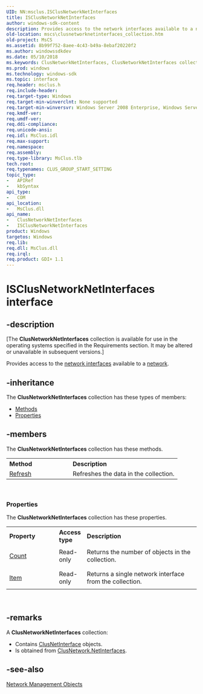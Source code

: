 ```yaml
---
UID: NN:msclus.ISClusNetworkNetInterfaces
title: ISClusNetworkNetInterfaces
author: windows-sdk-content
description: Provides access to the network interfaces available to a network.
old-location: mscs\clusnetworknetinterfaces_collection.htm
old-project: MsCS
ms.assetid: 8b99f752-8aee-4c43-b49a-8ebaf20220f2
ms.author: windowssdkdev
ms.date: 05/10/2018
ms.keywords: ClusNetworkNetInterfaces, ClusNetworkNetInterfaces collection [Failover Cluster], ClusNetworkNetInterfaces collection [Failover Cluster],described, ISClusNetworkNetInterfaces, _wolf_clusnetworknetinterfaces_collection, msclus/ClusNetworkNetInterfaces, mscs.clusnetworknetinterfaces_collection
ms.prod: windows
ms.technology: windows-sdk
ms.topic: interface
req.header: msclus.h
req.include-header: 
req.target-type: Windows
req.target-min-winverclnt: None supported
req.target-min-winversvr: Windows Server 2008 Enterprise, Windows Server 2008 Datacenter
req.kmdf-ver: 
req.umdf-ver: 
req.ddi-compliance: 
req.unicode-ansi: 
req.idl: MsClus.idl
req.max-support: 
req.namespace: 
req.assembly: 
req.type-library: MsClus.tlb
tech.root: 
req.typenames: CLUS_GROUP_START_SETTING
topic_type:
-	APIRef
-	kbSyntax
api_type:
-	COM
api_location:
-	MsClus.dll
api_name:
-	ClusNetworkNetInterfaces
-	ISClusNetworkNetInterfaces
product: Windows
targetos: Windows
req.lib: 
req.dll: MsClus.dll
req.irql: 
req.product: GDI+ 1.1
---
```


# ISClusNetworkNetInterfaces interface


## -description


<p class="CCE_Message">[The 
    <b>ClusNetworkNetInterfaces</b> 
    collection is available for use in the operating systems specified in the Requirements section. It may be altered or 
    unavailable in subsequent versions.]

Provides access to the 
    <a href="https://msdn.microsoft.com/cc0cbbc3-e342-483e-9c94-4ee43f4d588d">network interfaces</a> available to a 
    <a href="https://msdn.microsoft.com/57d16e1f-e774-4ffb-b26b-7e72d6d589aa">network</a>.


## -inheritance

The <b xmlns:loc="http://microsoft.com/wdcml/l10n">ClusNetworkNetInterfaces</b> collection has these types of members:
<ul>
<li><a href="https://docs.microsoft.com/">Methods</a></li>
<li><a href="https://docs.microsoft.com/">Properties</a></li>
</ul>

## -members

The <b>ClusNetworkNetInterfaces</b> collection has these methods.
<table class="members" id="memberListMethods">
<tr>
<th align="left" width="37%">Method</th>
<th align="left" width="63%">Description</th>
</tr>
<tr data="declared;">
<td align="left" width="37%">
<a href="https://msdn.microsoft.com/76c9915c-c419-492c-a843-740b6252c2d6">Refresh</a>
</td>
<td align="left" width="63%">
Refreshes the data in the collection.

</td>
</tr>
</table> 
<h3><a id="properties"></a>Properties</h3>The <b xmlns:loc="http://microsoft.com/wdcml/l10n">ClusNetworkNetInterfaces</b> collection has these properties.
<table class="members" id="memberListProperties">
<tr>
<th align="left" width="27%">Property</th>
<th align="left" width="10%">Access type</th>
<th align="left" width="63%">Description</th>
</tr>
<tr data="declared;">
<td align="left" width="27%" xml:space="preserve">

<a href="https://msdn.microsoft.com/library/windows/hardware/hh406342">Count</a>


</td>
<td align="left" width="10%">
Read-only

</td>
<td align="left" width="63%">
Returns the number of objects in the collection.

</td>
</tr>
<tr data="declared;">
<td align="left" width="27%" xml:space="preserve">

<a href="https://msdn.microsoft.com/library/windows/hardware/hh451057">Item</a>


</td>
<td align="left" width="10%">
Read-only

</td>
<td align="left" width="63%">
Returns a single network interface from the collection.

</td>
</tr>
</table> 


## -remarks



A <b>ClusNetworkNetInterfaces</b> 
    collection:

<ul>
<li>Contains <a href="https://msdn.microsoft.com/21aaf37d-5b60-4005-9e7f-f0435de590b2">ClusNetInterface</a> objects.</li>
<li>Is obtained from 
      <a href="https://msdn.microsoft.com/dbb51326-42a1-4b93-b7ab-a9b645c1ef8f">ClusNetwork.NetInterfaces</a>.</li>
</ul>



## -see-also




<a href="https://msdn.microsoft.com/15f2813a-8abc-4d29-a17f-d80ddfd10032">Network Management Objects</a>
 

 

